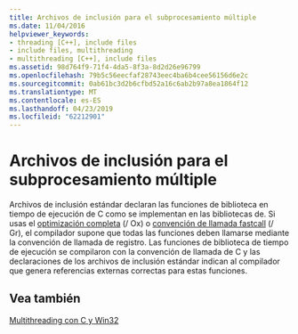 ```yaml
---
title: Archivos de inclusión para el subprocesamiento múltiple
ms.date: 11/04/2016
helpviewer_keywords:
- threading [C++], include files
- include files, multithreading
- multithreading [C++], include files
ms.assetid: 98d764f9-71f4-4da5-8f3a-8d2d26e96799
ms.openlocfilehash: 79b5c56eecfaf28743eec4ba6b4cee56156d6e2c
ms.sourcegitcommit: 0ab61bc3d2b6cfbd52a16c6ab2b97a8ea1864f12
ms.translationtype: MT
ms.contentlocale: es-ES
ms.lasthandoff: 04/23/2019
ms.locfileid: "62212901"
---
```

# <a name="include-files-for-multithreading"></a>Archivos de inclusión para el subprocesamiento múltiple

Archivos de inclusión estándar declaran las funciones de biblioteca en tiempo de ejecución de C como se implementan en las bibliotecas de. Si usas el [optimización completa](../build/reference/ox-full-optimization.md) (/ Ox) o [convención de llamada fastcall](../build/reference/gd-gr-gv-gz-calling-convention.md) (/ Gr), el compilador supone que todas las funciones deben llamarse mediante la convención de llamada de registro. Las funciones de biblioteca de tiempo de ejecución se compilaron con la convención de llamada de C y las declaraciones de los archivos de inclusión estándar indican al compilador que genera referencias externas correctas para estas funciones.

## <a name="see-also"></a>Vea también

[Multithreading con C y Win32](multithreading-with-c-and-win32.md)
